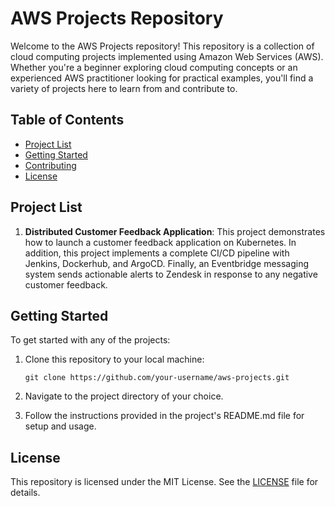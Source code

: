 # AWS Projects Repository

Welcome to the AWS Projects repository! This repository is a collection of cloud computing projects implemented using Amazon Web Services (AWS). Whether you're a beginner exploring cloud computing concepts or an experienced AWS practitioner looking for practical examples, you'll find a variety of projects here to learn from and contribute to.

## Table of Contents

- [Project List](#project-list)
- [Getting Started](#getting-started)
- [Contributing](#contributing)
- [License](#license)

## Project List

1. **Distributed Customer Feedback Application**: This project demonstrates how to launch a customer feedback application on Kubernetes. In addition, this project implements a complete CI/CD pipeline with Jenkins, Dockerhub, and ArgoCD. Finally, an Eventbridge messaging system sends actionable alerts to Zendesk in response to any negative customer feedback.
   
## Getting Started

To get started with any of the projects:

1. Clone this repository to your local machine:

    ```
    git clone https://github.com/your-username/aws-projects.git
    ```

2. Navigate to the project directory of your choice.

3. Follow the instructions provided in the project's README.md file for setup and usage.


## License

This repository is licensed under the MIT License. See the [LICENSE](LICENSE) file for details.
